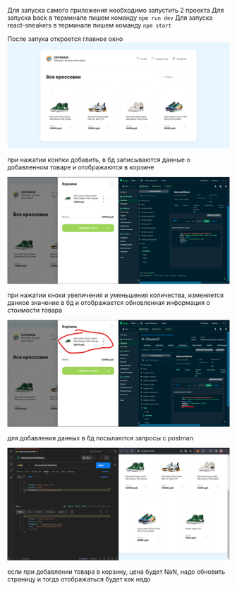 Для запуска самого приложения необходимо запустить 2 проекта 
Для запуска back в терминале пишем команду `npm run dev`
Для запуска react-sneakers в терминале пишем команду `npm start`

После запука откроется главное окно 
![главное окно](image.png)

при нажатии конпки добавить, в бд записываются данные о добавленном товаре и отображаются в корзине 

![добавление товара в корзину](image-1.png)

при нажатии кноки увеличения и уменьшения количества, изменяется данное значение в бд и отображается обновленная информация о стоимости товара 

![изменение количества товара](image-2.png)

для добавления данных в бд посылаются запросы с postman

![добавление новых товаров](image-3.png)

если при добавлении товара в корзину, цена будет NaN, надо обновить страницу и тогда отображаться будет как надо 
